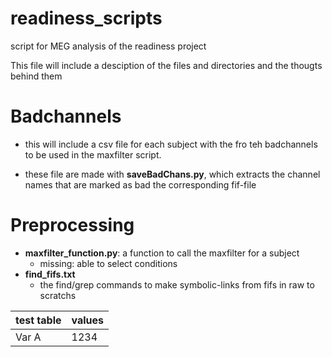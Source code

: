 readiness_scripts
=================

script for MEG analysis of the readiness project

This file will include a desciption of the files and directories and the thougts behind them

# Badchannels
- this will include a csv file for each subject with the fro teh badchannels to be used in the maxfilter script.

- these file are made with **saveBadChans.py**, which extracts the channel names that are marked as bad the corresponding fif-file


# Preprocessing 
  - **maxfilter_function.py**: 
    a function to call the maxfilter for a subject
    - missing: able to select conditions
  - **find_fifs.txt**
    - the find/grep commands to make symbolic-links from fifs in raw to scratchs    


|test table | values | 
|-----------| -------|
| Var A | 1234|

